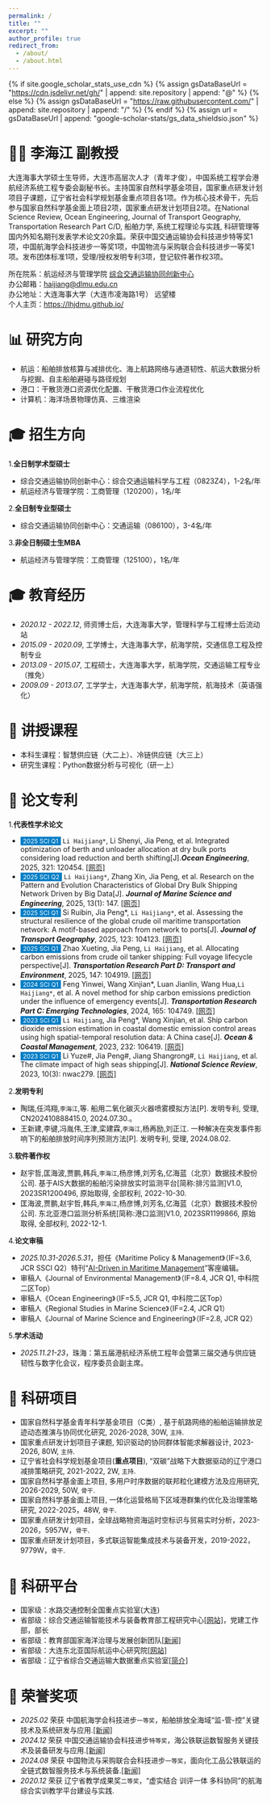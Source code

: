 ```yaml
---
permalink: /
title: ""
excerpt: ""
author_profile: true
redirect_from: 
  - /about/
  - /about.html
---
```


{% if site.google_scholar_stats_use_cdn %}
{% assign gsDataBaseUrl = "https://cdn.jsdelivr.net/gh/" | append: site.repository | append: "@" %}
{% else %}
{% assign gsDataBaseUrl = "https://raw.githubusercontent.com/" | append: site.repository | append: "/" %}
{% endif %}
{% assign url = gsDataBaseUrl | append: "google-scholar-stats/gs_data_shieldsio.json" %}

<span class='anchor' id='about-me'></span>
# 👨‍🎓 李海江 副教授
大连海事大学硕士生导师，大连市高层次人才（青年才俊），中国系统工程学会港航经济系统工程专委会副秘书长。主持国家自然科学基金项目，国家重点研发计划项目子课题，辽宁省社会科学规划基金重点项目各1项。作为核心技术骨干，先后参与国家自然科学基金面上项目2项，国家重点研发计划项目2项。在National Science Review, Ocean Engineering, Journal of Transport Geography, Transportation Research Part C/D, 船舶力学, 系统工程理论与实践, 科研管理等国内外知名期刊发表学术论文20余篇。荣获中国交通运输协会科技进步特等奖1项，中国航海学会科技进步一等奖1项，中国物流与采购联合会科技进步一等奖1项。发布团体标准1项，受理/授权发明专利3项，登记软件著作权3项。

所在院系：航运经济与管理学院 <a href="http://www.cicts-dmu.com/">综合交通运输协同创新中心</a><br>
办公邮箱：haijiang@dlmu.edu.cn <br>
办公地址：大连海事大学（大连市凌海路1号） 远望楼<br>
个人主页：<a href="https://lhjdmu.github.io/">https://lhjdmu.github.io/</a>

<span class='anchor' id='-yjfx'></span>
# 📊 研究方向
- 航运：船舶排放核算与减排优化、海上航路网络与通道韧性、航运大数据分析与挖掘、自主船舶避碰与路径规划
- 港口：干散货港口资源优化配置、干散货港口作业流程优化
- 计算机：海洋场景物理仿真、三维渲染

<span class='anchor' id='-zsfx'></span>
# 🎓 招生方向
1.<b>全日制学术型硕士</b><br>
- 综合交通运输协同创新中心：综合交通运输科学与工程（0823Z4），1-2名/年<br>
- 航运经济与管理学院：工商管理（120200），1名/年

2.<b>全日制专业型硕士</b><br>
- 综合交通运输协同创新中心：交通运输（086100），3-4名/年

3.<b>非全日制硕士生MBA</b><br>
- 航运经济与管理学院：工商管理（125100），1名/年

<span class='anchor' id='-jyjl'></span>
# 🎓 教育经历
- *2020.12 - 2022.12*, 师资博士后，大连海事大学，管理科学与工程博士后流动站
- *2015.09 - 2020.09*, 工学博士，大连海事大学，航海学院，交通信息工程及控制专业
- *2013.09 - 2015.07*, 工程硕士，大连海事大学，航海学院，交通运输工程专业（推免）
- *2009.09 - 2013.07*, 工学学士，大连海事大学，航海学院，航海技术（英语强化）

<span class='anchor' id='-jskc'></span>
# 📐 讲授课程
- 本科生课程：智慧供应链（大二上）、冷链供应链（大三上）
- 研究生课程：Python数据分析与可视化（研一上）

<span class='anchor' id='-lwzl'></span>
# 📝 论文专利
1.<b>代表性学术论文</b><br>
- <span style="font-size:12px;color:#FFFFFF;background-color:#007ec6;padding:1px 5px 1.5px 5px;">2025 SCI Q1</span> `Li Haijiang*`, Li Shenyi, Jia Peng, et al. Integrated optimization of berth and unloader allocation at dry bulk ports considering load reduction and berth shifting[J].<i><b>Ocean Engineering</b></i>, 2025, 321: 120454. [[网页]](https://doi.org/10.1016/j.oceaneng.2025.120454)
- <span style="font-size:12px;color:#FFFFFF;background-color:#007ec6;padding:1px 5px 1.5px 5px;">2025 SCI Q2</span>	`Li Haijiang*`, Zhang Xin, Jia Peng, et al. Research on the Pattern and Evolution Characteristics of Global Dry Bulk Shipping Network Driven by Big Data[J]. <i><b>Journal of Marine Science and Engineering</b></i>, 2025, 13(1): 147. [[网页]](https://doi.org/10.3390/jmse13010147)
- <span style="font-size:12px;color:#FFFFFF;background-color:#007ec6;padding:1px 5px 1.5px 5px;">2025 SCI Q1</span>	Si Ruibin, Jia Peng*, `Li Haijiang*`, et al. Assessing the structural resilience of the global crude oil maritime transportation network: A motif-based approach from network to ports[J]. <i><b>Journal of Transport Geography</b></i>, 2025, 123: 104123. [[网页]](https://doi.org/10.1016/j.jtrangeo.2025.104123)
- <span style="font-size:12px;color:#FFFFFF;background-color:#007ec6;padding:1px 5px 1.5px 5px;">2025 SCI Q1</span>	Zhao Xueting, Jia Peng, `Li Haijiang`, et al. Allocating carbon emissions from crude oil tanker shipping: Full voyage lifecycle perspective[J]. <i><b>Transportation Research Part D: Transport and Environment</b></i>, 2025, 147: 104919. [[网页]](https://doi.org/10.1016/j.trd.2025.104919)
- <span style="font-size:12px;color:#FFFFFF;background-color:#007ec6;padding:1px 5px 1.5px 5px;">2024 SCI Q1</span>	Feng Yinwei, Wang Xinjian*, Luan Jianlin, Wang Hua,`Li Haijiang*`, et al. A novel method for ship carbon emissions prediction under the influence of emergency events[J]. <i><b>Transportation Research Part C: Emerging Technologies</b></i>, 2024, 165: 104749. [[网页]](https://doi.org/10.1016/j.trc.2024.104749)
- <span style="font-size:12px;color:#FFFFFF;background-color:#007ec6;padding:1px 5px 1.5px 5px;">2023 SCI Q1</span>	`Li Haijiang`, Jia Peng*, Wang Xinjian, et al. Ship carbon dioxide emission estimation in coastal domestic emission control areas using high spatial-temporal resolution data: A China case[J]. <i><b>Ocean & Coastal Management</b></i>, 2023, 232: 106419. [[网页]](https://doi.org/10.1016/j.ocecoaman.2022.106419)
- <span style="font-size:12px;color:#FFFFFF;background-color:#007ec6;padding:1px 5px 1.5px 5px;">2023 SCI Q1</span> Li Yuze#, Jia Peng#, Jiang Shangrong#, `Li Haijiang`, et al. The climate impact of high seas shipping[J]. <i><b>National Science Review</b></i>, 2023, 10(3): nwac279. [[网页]](https://doi.org/10.1093/nsr/nwac279)

2.<b>发明专利</b><br>
-	陶瑞,任鸿翔,`李海江`,等. 船用二氧化碳灭火器喷雾模拟方法[P]. 发明专利, 受理, CN202410888415.0, 2024.07.30.。
- 王新建,李键,冯胤伟,王津,栾建霖,`李海江`,杨再励,刘正江. 一种解决在突发事件影响下的船舶排放时间序列预测方法[P]. 发明专利, 受理, 2024.08.02.

3.<b>软件著作权</b><br>
- 赵宇哲,匡海波,贾鹏,韩兵,`李海江`,杨彦博,刘芳名,亿海蓝（北京）数据技术股份公司. 基于AIS大数据的船舶污染排放实时监测平台[简称:排污监测]V1.0, 2023SR1200496, 原始取得, 全部权利, 2022-10-30.
- 匡海波,贾鹏,赵宇哲,韩兵,`李海江`,杨彦博,刘芳名,亿海蓝（北京）数据技术股份公司. 东北亚港口监测分析系统[简称:港口监测]V1.0, 2023SR1199866, 原始取得, 全部权利, 2022-12-1.

4.<b>论文审稿</b><br>
-	*2025.10.31-2026.5.31*，担任《Maritime Policy & Management》（IF=3.6, JCR SSCI Q2）特刊“<a href="https://lhjdmu.github.io/images/mpmsi.jpg" download="beautiful_cat.jpg">AI-Driven in Maritime Management</a>”客座编辑。
- 审稿人《Journal of Environmental Management》（IF=8.4, JCR Q1, 中科院二区Top）
-	审稿人《Ocean Engineering》（IF=5.5, JCR Q1, 中科院二区Top）
-	审稿人《Regional Studies in Marine Science》（IF=2.4, JCR Q1）
-	审稿人《Journal of Marine Science and Engineering》（IF=2.8, JCR Q2）

5.<b>学术活动</b><br>
-	*2025.11.21-23*，珠海：第五届港航经济系统工程年会暨第三届交通与供应链韧性与数字化会议，程序委员会副主席。

<span class='anchor' id='-kyxm'></span>
# 📃 科研项目
- 国家自然科学基金青年科学基金项目（C类）, 基于航路网络的船舶运输排放足迹动态推演与协同优化研究, 2026-2028, 30W, `主持`.
- 国家重点研发计划项目子课题, 知识驱动的协同群体智能求解器设计, 2023-2026, 80W, `主持`.
- 辽宁省社会科学规划基金项目(<b>重点项目</b>), “双碳”战略下大数据驱动的辽宁港口减排策略研究, 2021-2022, 2W, `主持`.
- 国家自然科学基金面上项目, 多用户时序数据的联邦粒化建模方法及应用研究, 2026-2029, 50W, `骨干`.
- 国家自然科学基金面上项目, 一体化运营格局下区域港群集约优化及治理策略研究, 2022-2025，48W, `骨干`.
- 国家重点研发计划项目，全球战略物资海运时空标识与贸易实时分析，2023-2026，5957W，`骨干`.
- 国家重点研发计划项目，多式联运智能集成技术与装备开发，2019-2022，9779W，`骨干`.

<span class='anchor' id='-kypt'></span>
# 🏢 科研平台
- 国家级：水路交通控制全国重点实验室(大连)
- 省部级：综合交通运输智能技术与装备教育部工程研究中心[[网站]](https://gczx.portal.dasc.org.cn/)，党建工作部，部长
- 省部级：教育部国家海洋治理与发展创新团队[[新闻]](https://news.dlmu.edu.cn/info/1021/84457.htm)
- 省部级：大连东北亚国际航运中心研究院[[网站]](http://www.dasc.org.cn/)
- 省部级：辽宁省综合交通运输大数据重点实验室[[简介]](https://www.dlmu.edu.cn/info/1455/127738.htm)

<span class='anchor' id='-ryjx'></span>
# 🏅 荣誉奖项
- *2025.02* 荣获 中国航海学会科技进步`一等奖`，船舶排放全海域“监-管-控”关键技术及系统研发与应用.[[新闻]](https://news.dlmu.edu.cn/info/1356/784377.htm)
- *2024.12* 荣获 中国交通运输协会科技进步`特等奖`，海公铁联运数智服务关键技术及装备研发与应用.[[新闻]](https://news.dlmu.edu.cn/info/1356/783107.htm)
- *2024.08* 荣获 中国物流与采购联合会科技进步`一等奖`，面向化工品公铁联运的全链式数智服务技术与系统装备.[[新闻]](https://www.dlmu.edu.cn/info/2505/163958.htm)
- *2020.12* 荣获 辽宁省教学成果奖`二等奖`，“虚实结合 训评一体 多科协同”的航海综合实训教学平台建设与实践.


















